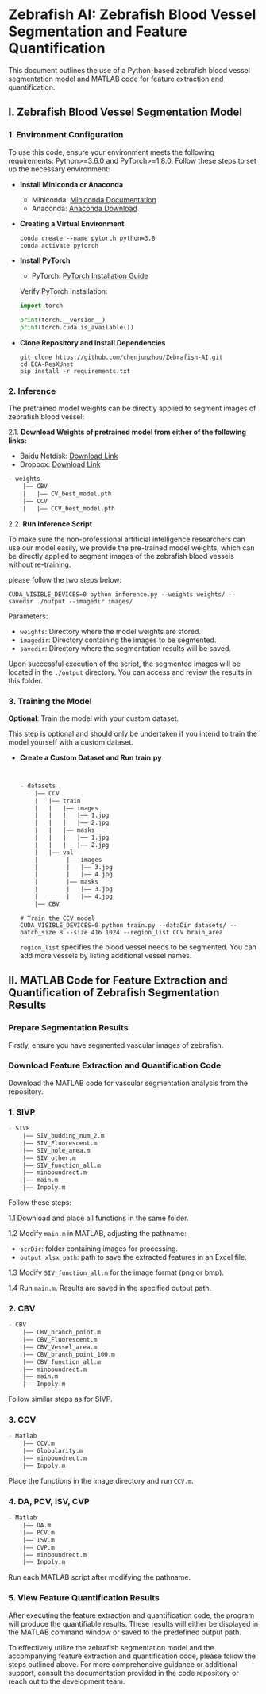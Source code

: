 # Zebrafish AI: Zebrafish Blood Vessel Segmentation and Feature Quantification

This document outlines the use of a Python-based zebrafish blood vessel segmentation model and MATLAB code for feature extraction and quantification.

## I. Zebrafish Blood Vessel Segmentation Model

### 1. Environment Configuration

To use this code, ensure your environment meets the following requirements: Python>=3.6.0 and PyTorch>=1.8.0. Follow these steps to set up the necessary environment:

- **Install Miniconda or Anaconda**
  - Miniconda: [Miniconda Documentation](https://docs.conda.io/projects/miniconda/en/latest/)
  - Anaconda: [Anaconda Download](https://www.anaconda.com/download)

- **Creating a Virtual Environment**

  ```markdown
  conda create --name pytorch python=3.8
  conda activate pytorch
  ```

- **Install PyTorch**
  - PyTorch: [PyTorch Installation Guide](https://pytorch.org/get-started/locally/)
  
  Verify PyTorch Installation:

  ```python
  import torch

  print(torch.__version__)
  print(torch.cuda.is_available())
  ```

- **Clone Repository and Install Dependencies**

  ```shell
  git clone https://github.com/chenjunzhou/Zebrafish-AI.git
  cd ECA-ResXUnet
  pip install -r requirements.txt
  ```

### 2. Inference

The pretrained model weights can be directly applied to segment images of zebrafish blood vessel:

2.1. **Download Weights of pretrained model from either of the following links:**
   - Baidu Netdisk: [Download Link](https://pan.baidu.com/s/180stNFemiUNkSvrAJ9A60g?pwd=0f9e)
   - Dropbox: [Download Link](https://www.dropbox.com/scl/fi/r3qa1etm793yhxnir63i1/weights.zip?rlkey=typpdp8oz7l11wvpw31fl04yy&dl=0)

  ```markdown
  - weights
      |—— CBV
      |   |—— CV_best_model.pth
      |—— CCV
      |   |—— CCV_best_model.pth
  ```

2.2. **Run Inference Script**

  To make sure the non-professional artificial intelligence researchers can use our model easily, we provide the pre-trained model weights, which can be directly applied to segment images of the zebrafish blood vessels without re-training.
  
  please follow the two steps below:

  ```shell
  CUDA_VISIBLE_DEVICES=0 python inference.py --weights weights/ --savedir ./output --imagedir images/
  ```

  Parameters:
  - `weights`: Directory where the model weights are stored.
  - `imagedir`: Directory containing the images to be segmented.
  - `savedir`: Directory where the segmentation results will be saved.

Upon successful execution of the script, the segmented images will be located in the `./output` directory. You can access and review the results in this folder.

### 3. Training the Model

**Optional**: Train the model with your custom dataset.

This step is optional and should only be undertaken if you intend to train the model yourself with a custom dataset.

- **Create a Custom Dataset and Run train.py**

  ```markdown


  - datasets
      |—— CCV
      |   |—— train
      |   |   |—— images
      |   |   |   |—— 1.jpg
      |   |   |   |—— 2.jpg
      |   |   |—— masks
      |   |   |   |—— 1.jpg
      |   |   |   |—— 2.jpg
      |   |—— val
      |        |—— images
      |        |   |—— 3.jpg
      |        |   |—— 4.jpg
      |        |—— masks
      |        |   |—— 3.jpg
      |        |   |—— 4.jpg
      |—— CBV
  ```

  ```shell
  # Train the CCV model
  CUDA_VISIBLE_DEVICES=0 python train.py --dataDir datasets/ --batch_size 8 --size 416 1024 --region_list CCV brain_area
  ```

  `region_list` specifies the blood vessel needs to be segmented. You can add more vessels by listing additional vessel names.

## II. MATLAB Code for Feature Extraction and Quantification of Zebrafish Segmentation Results

### Prepare Segmentation Results

Firstly, ensure you have segmented vascular images of zebrafish.

### Download Feature Extraction and Quantification Code

Download the MATLAB code for vascular segmentation analysis from the repository.

### 1. SIVP

  ```markdown
  - SIVP
      |—— SIV_budding_num_2.m
      |—— SIV_Fluorescent.m
      |—— SIV_hole_area.m
      |—— SIV_other.m
      |—— SIV_function_all.m
      |—— minboundrect.m
      |—— main.m
      |—— Inpoly.m
  ```

  Follow these steps:

  1.1 Download and place all functions in the same folder.

  1.2 Modify `main.m` in MATLAB, adjusting the pathname:
   - `scrDir`: folder containing images for processing.
   - `output_xlsx_path`: path to save the extracted features in an Excel file.

  1.3 Modify `SIV_function_all.m` for the image format (png or bmp).

  1.4 Run `main.m`. Results are saved in the specified output path.

### 2. CBV

  ```markdown
  - CBV
      |—— CBV_branch_point.m
      |—— CBV_Fluorescent.m
      |—— CBV_Vessel_area.m
      |—— CBV_branch_point_100.m
      |—— CBV_function_all.m
      |—— minboundrect.m
      |—— main.m
      |—— Inpoly.m
  ```

  Follow similar steps as for SIVP.

### 3. CCV

  ```markdown
  - Matlab
      |—— CCV.m
      |—— Globularity.m
      |—— minboundrect.m
      |—— Inpoly.m
  ```

  Place the functions in the image directory and run `CCV.m`.

### 4. DA, PCV, ISV, CVP

  ```markdown
  - Matlab
      |—— DA.m
      |—— PCV.m
      |—— ISV.m
      |—— CVP.m
      |—— minboundrect.m
      |—— Inpoly.m
  ```

  Run each MATLAB script after modifying the pathname.

### 5. View Feature Quantification Results

After executing the feature extraction and quantification code, the program will produce the quantifiable results. These results will either be displayed in the MATLAB command window or saved to the predefined output path.

To effectively utilize the zebrafish segmentation model and the accompanying feature extraction and quantification code, please follow the steps outlined above. For more comprehensive guidance or additional support, consult the documentation provided in the code repository or reach out to the development team.
